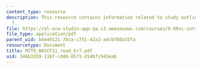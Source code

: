 ```yaml
---
content_type: resource
description: This resource contains information related to study outline for K&R chapter
  7.
file: https://ol-ocw-studio-app-qa.s3.amazonaws.com/courses/9-00sc-introduction-to-psychology-fall-2011/346b32b91187cd488571d14bfc942eab_MIT9_00SCF11_read_kr7.pdf
file_type: application/pdf
parent_uid: b4449121-7bca-c751-42a3-a4cbf60a35fa
resourcetype: Document
title: MIT9_00SCF11_read_kr7.pdf
uid: 346b32b9-1187-cd48-8571-d14bfc942eab
---
```

